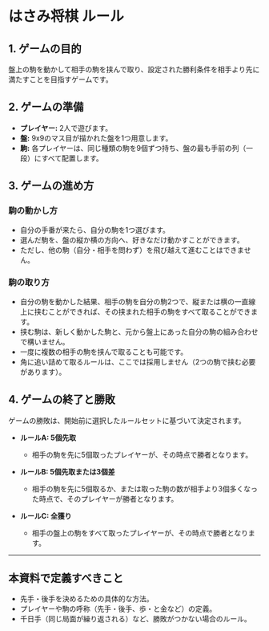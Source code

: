 # はさみ将棋 ルール

## 1. ゲームの目的
盤上の駒を動かして相手の駒を挟んで取り、設定された勝利条件を相手より先に満たすことを目指すゲームです。

## 2. ゲームの準備
- **プレイヤー:** 2人で遊びます。
- **盤:** 9x9のマス目が描かれた盤を1つ用意します。
- **駒:** 各プレイヤーは、同じ種類の駒を9個ずつ持ち、盤の最も手前の列（一段）にすべて配置します。

## 3. ゲームの進め方

### 駒の動かし方
- 自分の手番が来たら、自分の駒を1つ選びます。
- 選んだ駒を、盤の縦か横の方向へ、好きなだけ動かすことができます。
- ただし、他の駒（自分・相手を問わず）を飛び越えて進むことはできません。

### 駒の取り方
- 自分の駒を動かした結果、相手の駒を自分の駒2つで、縦または横の一直線上に挟むことができれば、その挟まれた相手の駒をすべて取ることができます。
- 挟む駒は、新しく動かした駒と、元から盤上にあった自分の駒の組み合わせで構いません。
- 一度に複数の相手の駒を挟んで取ることも可能です。
- 角に追い詰めて取るルールは、ここでは採用しません（2つの駒で挟む必要があります）。

## 4. ゲームの終了と勝敗
ゲームの勝敗は、開始前に選択したルールセットに基づいて決定されます。

- **ルールA: 5個先取**
  - 相手の駒を先に5個取ったプレイヤーが、その時点で勝者となります。

- **ルールB: 5個先取または3個差**
  - 相手の駒を先に5個取るか、または取った駒の数が相手より3個多くなった時点で、そのプレイヤーが勝者となります。

- **ルールC: 全獲り**
  - 相手の盤上の駒をすべて取ったプレイヤーが、その時点で勝者となります。

---
## 本資料で定義すべきこと
- 先手・後手を決めるための具体的な方法。
- プレイヤーや駒の呼称（先手・後手、歩・と金など）の定義。
- 千日手（同じ局面が繰り返される）など、勝敗がつかない場合のルール。
